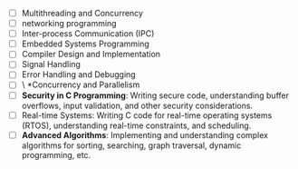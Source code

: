 
- [ ] Multithreading and Concurrency
- [ ] networking programming
- [ ] Inter-process Communication (IPC)
- [ ] Embedded Systems Programming
- [ ] Compiler Design and Implementation
- [ ] Signal Handling
- [ ] Error Handling and Debugging
- [ ] \ *Concurrency and Parallelism
- [ ] **Security in C Programming**: Writing secure code, understanding buffer overflows, input validation, and other security considerations.
- [ ] Real-time Systems: Writing C code for real-time operating systems (RTOS), understanding real-time constraints, and scheduling.
- [ ] **Advanced Algorithms**: Implementing and understanding complex algorithms for sorting, searching, graph traversal, dynamic programming, etc.
